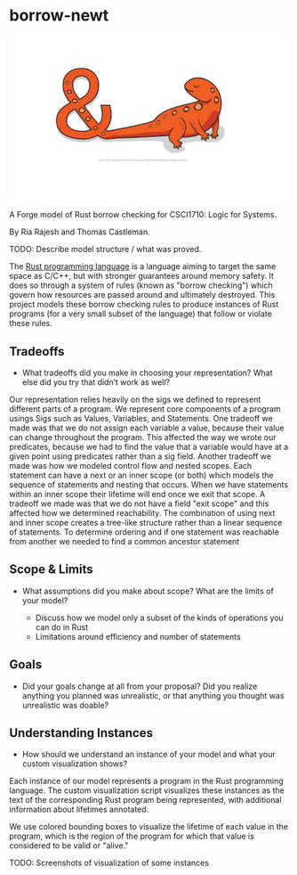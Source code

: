 # borrow-newt

![A Borrow Newt](/borrow-newt.png)

A Forge model of Rust borrow checking for CSCI1710: Logic for Systems.

By Ria Rajesh and Thomas Castleman.

TODO: Describe model structure / what was proved.

The [Rust programming language](https://www.rust-lang.org/) is a language aiming to target the same space as C/C++, but with stronger guarantees around memory safety. It does so through a system of rules (known as "borrow checking") which govern how resources are passed around and ultimately destroyed. This project models these borrow checking rules to produce instances of Rust programs (for a very small subset of the language) that follow or violate these rules.

## Tradeoffs

- What tradeoffs did you make in choosing your representation? What else did you try that didn’t work as well?

Our representation relies heavily on the sigs we defined to represent different parts of a program. We represent core components of a program usings Sigs such as Values, Variables, and Statements. One tradeoff we made was that we do not assign each variable a value, because their value can change throughout the program. This affected the way we wrote our predicates, because we had to find the value that a variable would have at a given point using predicates rather than a sig field. Another tradeoff we made was how we modeled control flow and nested scopes. Each statement can have a next or an inner scope (or both) which models the sequence of statements and nesting that occurs. When we have statements within an inner scope their lifetime will end once we exit that scope. A tradeoff we made was that we do not have a field "exit scope" and this affected how we determined reachability. The combination of using next and inner scope creates a tree-like structure rather than a linear sequence of statements. To determine ordering and if one statement was reachable from another we needed to find a common ancestor statement

## Scope & Limits

- What assumptions did you make about scope? What are the limits of your model?

  - Discuss how we model only a subset of the kinds of operations you can do in Rust
  - Limitations around efficiency and number of statements

## Goals

- Did your goals change at all from your proposal? Did you realize anything you planned was unrealistic, or that anything you thought was unrealistic was doable?

## Understanding Instances

- How should we understand an instance of your model and what your custom visualization shows?

Each instance of our model represents a program in the Rust programming language. The custom
visualization script visualizes these instances as the text of the corresponding Rust program
being represented, with additional information about lifetimes annotated.

We use colored bounding boxes to visualize the lifetime of each value in the program, which
is the region of the program for which that value is considered to be valid or "alive."

TODO: Screenshots of visualization of some instances
